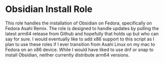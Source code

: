 # Obsidian Install Role
This role handles the installation of Obsidian on Fedora, specifically on Fedora Asahi Remix. The role is designed to handle updates by pulling the latest arm64 release from Github and hopefully that holds up but who can say for sure. I would eventually like to add x86 support to this script as I plan to use these roles if I ever transition from Asahi Linux on my mac to Fedora on an x86 device. While I would have liked to use dnf or snap to install Obsidian, neither currently distribute arm64 versions.
